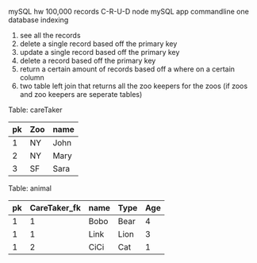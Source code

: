 mySQL hw 
100,000 records
C-R-U-D
node mySQL app
commandline 
one database
indexing

1. see all the records 
2. delete a single record based off the primary key 
3. update a single record based off the primary key 
4. delete a record based off the primary key 
5. return a certain amount of records based off a where on a certain column 
6. two table left join that returns all the zoo keepers for the zoos (if zoos and zoo keepers are seperate tables)


Table: careTaker

| pk | Zoo | name  |
|----|-----|-------|
|  1 |  NY |   John|
|  2 |  NY |   Mary|
|  3 |  SF |   Sara|

Table: animal

| pk | CareTaker_fk |  name | Type  | Age |
|----|--------------|-------|-------|-----|
|  1 |      1       |  Bobo |  Bear |  4  |
|  1 |      1       |  Link |  Lion |  3  |
|  1 |      2       |  CiCi |  Cat  |  1  |

